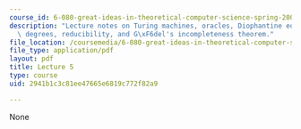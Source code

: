 ```yaml
---
course_id: 6-080-great-ideas-in-theoretical-computer-science-spring-2008
description: "Lecture notes on Turing machines, oracles, Diophantine equations, Turing\
  \ degrees, reducibility, and G\xF6del's incompleteness theorem."
file_location: /coursemedia/6-080-great-ideas-in-theoretical-computer-science-spring-2008/2941b1c3c81ee47665e6819c772f82a9_lec5.pdf
file_type: application/pdf
layout: pdf
title: Lecture 5
type: course
uid: 2941b1c3c81ee47665e6819c772f82a9

---
```

None